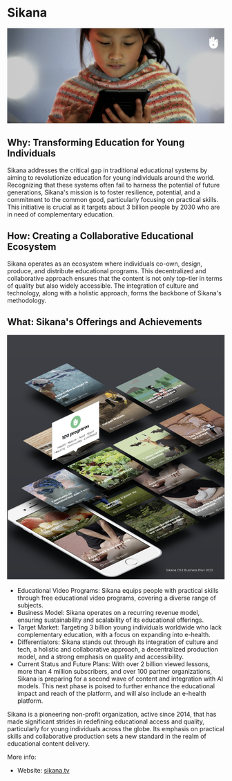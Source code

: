 
# Sikana

![](img/sikana_intro.png)

## Why: Transforming Education for Young Individuals

Sikana addresses the critical gap in traditional educational systems by aiming to revolutionize education for young individuals around the world. Recognizing that these systems often fail to harness the potential of future generations, Sikana's mission is to foster resilience, potential, and a commitment to the common good, particularly focusing on practical skills. This initiative is crucial as it targets about 3 billion people by 2030 who are in need of complementary education.

## How: Creating a Collaborative Educational Ecosystem

Sikana operates as an ecosystem where individuals co-own, design, produce, and distribute educational programs. This decentralized and collaborative approach ensures that the content is not only top-tier in terms of quality but also widely accessible. The integration of culture and technology, along with a holistic approach, forms the backbone of Sikana's methodology.

## What: Sikana's Offerings and Achievements

![](img/sikana_os.png)

- Educational Video Programs: Sikana equips people with practical skills through free educational video programs, covering a diverse range of subjects.
- Business Model: Sikana operates on a recurring revenue model, ensuring sustainability and scalability of its educational offerings.
- Target Market: Targeting 3 billion young individuals worldwide who lack complementary education, with a focus on expanding into e-health.
- Differentiators: Sikana stands out through its integration of culture and tech, a holistic and collaborative approach, a decentralized production model, and a strong emphasis on quality and accessibility.
- Current Status and Future Plans: With over 2 billion viewed lessons, more than 4 million subscribers, and over 100 partner organizations, Sikana is preparing for a second wave of content and integration with AI models. This next phase is poised to further enhance the educational impact and reach of the platform, and will also include an e-health platform.

Sikana is a pioneering non-profit organization, active since 2014, that has made significant strides in redefining educational access and quality, particularly for young individuals across the globe. Its emphasis on practical skills and collaborative production sets a new standard in the realm of educational content delivery.

More info:

- Website: [sikana.tv](https://www.sikana.tv/en)
